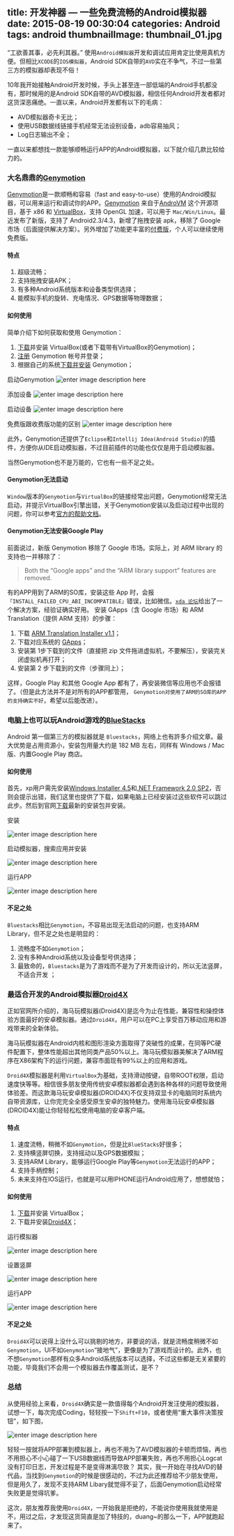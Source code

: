 title: 开发神器 — 一些免费流畅的Android模拟器
date: 2015-08-19 00:30:04
categories: Android
tags: android
thumbnailImage: thumbnail_01.jpg
---

“工欲善其事，必先利其器。” 使用`Android模拟器`开发和调试应用肯定比使用真机方便。但相比`XCODE`的`IOS模拟器`，Android SDK自带的`AVD`实在不争气，不过一些第三方的模拟器却表现不俗！
<!-- more -->

10年我开始接触Android开发时候，手头上甚至连一部低端的Android手机都没有，那时候用的是Android SDK自带的AVD模拟器，相信任何Android开发者都对这货深恶痛绝。一直以来，Android开发都有以下的毛病：
 
 - AVD模拟器奇卡无比；
 - 使用USB数据线链接手机经常无法设别设备，adb容易抽风；
 - Log日志输出不全；

一直以来都想找一款能够顺畅运行APP的Android模拟器，以下就介绍几款比较给力的。
<!-- toc -->


### 大名鼎鼎的[Genymotion](https://www.genymotion.com/)

[Genymotion](https://www.genymotion.com/)是一款顺畅和容易（fast and easy-to-use）使用的Android模拟器，可以用来运行和调试你的APP。[Genymotion](https://www.genymotion.com/) 来自于[AndroVM](http://androvm.org/blog/) 这个开源项目，基于 x86 和 [VirtualBox](https://www.virtualbox.org/)，支持 OpenGL 加速，可以用于 `Mac/Win/Linux`。最近发布了新版，支持了 Android2.3/4.3，新增了拖拽安装 apk，移除了 Google 市场（后面提供解决方案）。另外增加了功能更丰富的[付费版](https://shop.genymotion.com/index.php?controller=order-opc)，个人可以继续使用免费版。

#### 特点

 1. 超级流畅；
 2. 支持拖拽安装APK；
 3. 有多种Android系统版本和设备类型供选择；
 4. 能模拟手机的旋转、充电情况、GPS数据等物理数据；

#### 如何使用

简单介绍下如何获取和使用 Genymotion：

 1. [下载](https://www.virtualbox.org/wiki/Downloads)并安装 VirtualBox(或者下载带有VirtualBox的Genymotion)； 
 2. [注册](https://www.genymotion.com/#!/auth/signin) Genymotion 帐号并登录； 
 3. 根据自己的系统[下载并安装](https://www.genymotion.com/#!/download) Genymotion；
 
启动Genymotion
![enter image description here](https://lh3.googleusercontent.com/66_K51N5wvvgXz91KyE2BP7tuDJsQjyjeYgN65uixqk=s600 )

添加设备
![enter image description here](https://lh3.googleusercontent.com/-0u3sa4q88cg/VUIeKQKeUqI/AAAAAAAAA78/Jap-h9C3aWA/s600/QQ%25E6%2588%25AA%25E5%259B%25BE20150430201856.jpg )

启动设备
![enter image description here](https://lh3.googleusercontent.com/-pjk8lBm2pqo/VUIffDXlDeI/AAAAAAAAA8Q/NaSSaBxDNOo/s600/000.gif )

免费版跟收费版功能的区别
![enter image description here](https://lh3.googleusercontent.com/-Xswg7RXC9dw/VUIgdIGFcUI/AAAAAAAAA8k/da5cAvJ70hs/s800/QQ%25E6%2588%25AA%25E5%259B%25BE20150430202656.jpg)

此外，Genymotion还提供了`Eclipse`和`Intellij Idea(Android Studio)`的插件，方便你从IDE启动模拟器，不过目前插件的功能也仅仅是用于启动模拟器。


当然Genymotion也不是万能的，它也有一些不足之处。

#### Genymotion无法启动
`Window`版本的`Genymotion`与`VirtualBox`的链接经常出问题，Genymotion经常无法启动，并提示VirtualBox引擎出错，关于Genymotion安装以及启动过程中出现的问题，你可以参考[官方的帮助文档](https://www.genymotion.com/#!/support#faq)。

#### Genymotion无法安装Google Play
前面说过，新版 Genymotion 移除了 Google 市场。实际上，对 ARM library 的支持也一并移除了：

>Both the “Google apps” and the “ARM library support” features are removed.

有的APP用到了ARM的SO库，安装这些 App 时，会报`「INSTALL_FAILED_CPU_ABI_INCOMPATIBLE」`错误，比如微信。[`xda 论坛`](http://forum.xda-developers.com/showthread.php?p=47502902)给出了一个解决方案，经验证确实好用。
安装 GApps（含 Google 市场）和 ARM Translation（提供 ARM 支持）的步骤：

 1. 下载 [ARM Translation Installer v1.1](http://forum.xda-developers.com/showthread.php?p=47502902#post47502902)； 
 2. 下载对应系统的 [GApps](http://forum.xda-developers.com/showthread.php?p=47502902#post47502902)； 
 3. 安装第 1步下载到的文件（直接把 zip 文件拖进虚拟机，不要解压），安装完关闭虚拟机再打开；
 4.  安装第 2 步下载到的文件（步骤同上）；

这样，Google Play 和其他 Google App 都有了，再安装微信等应用也不会报错了。（但是此方法并不是对所有的APP都管用， `Genymotion对使用了ARM的SO库的APP的支持确实不好`，希望以后能改进）。


### 电脑上也可以玩Android游戏的[BlueStacks](http://www.bluestacks.net.cn/)
Android 第一個第三方的模拟器就是 `Bluestacks`，网络上也有許多介绍文章。最大优势是占用资源小，安装包用量大约是 182 MB 左右，同样有 Windows / Mac 版、内置Google Play 商店。
#### 如何使用
首先，xp用户需先安装[Windows Installer 4.5](http://www.pc6.com/softview/SoftView_451.html)和[.NET Framework 2.0 SP2](http://www.pc6.com/softview/SoftView_65398.html)，否则会提示出错，我们这里也提供了下载，如果电脑上已经安装过这些软件可以跳过此步。然后到官网[下载](http://www.bluestacks.net.cn/Download/)最新的安装包并安装。

安装

![enter image description here](https://lh3.googleusercontent.com/-KJO99RX-wIA/VUI0BN7WmNI/AAAAAAAAA9E/U0afkiEbw2I/s600/17648984_0800.png )

启动模拟器，搜索应用并安装

![enter image description here](https://lh3.googleusercontent.com/-1QzELPsE7Hc/VUI0ZxOGJzI/AAAAAAAAA9Y/q4o_ypE_5v0/s600/17649209_0800.png)

运行APP

![enter image description here](https://lh3.googleusercontent.com/-_OQOLUGTqpk/VUI0wxO2HTI/AAAAAAAAA9s/4X2O6D3axRI/s600/17650830_0800.png)

#### 不足之处
 `Bluestacks`相比`Genymotion`，不容易出现无法启动的问题，也支持ARM Library，但不足之处也是明显的：

 1. 流畅度不如`Genymotion`；
 2. 没有多种Android系统以及设备型号供选择；
 2. 最致命的，`Bluestacks`是为了游戏而不是为了开发而设计的，所以无法竖屏，不适合开发 ；

### 最适合开发的Android模拟器[Droid4X](http://www.droid4x.cn/)
正如官网所介绍的，海马玩模拟器(Droid4X)是迄今为止在性能，兼容性和操控体验方面最好的安卓模拟器。通过`Droid4X`，用户可以在PC上享受百万移动应用和游戏带来的全新体验。

海马玩模拟器在Android内核和图形渲染方面取得了突破性的成果，在同等PC硬件配置下，整体性能超出其他同类产品50%以上。海马玩模拟器美解决了ARM程序在X86架构下的运行问题，兼容市面现有99%以上的应用和游戏。

`Droid4X`模拟器是利用`VirtualBox`为基础，支持滑动按键，自带ROOT权限，启动速度快等等。相信很多朋友使用传统安卓模拟器都会遇到各种各样的问题导致使用体验差。而这款海马玩安卓模拟器(DROID4X)不仅支持双显卡的电脑同时系统内自带资源库，让你完完全全感受原生安卓的独特魅力。使用海马玩安卓模拟器(DROID4X)能让你轻轻松松使用电脑的安卓客户端。

#### 特点

 1. 速度流畅，稍微不如`Genymotion`，但是比`BlueStacks`好很多；
 2. 支持横竖屏切换，支持摇动以及GPS数据模拟；
 3. 支持ARM Library，能够运行Google Play等`Genymotion`无法运行的APP；
 4. 支持手柄控制；
 5. 未来支持在IOS运行，也就是可以用IPHONE运行Android应用了，想想就怕；

#### 如何使用

 1. [下载](https://www.virtualbox.org/wiki/Downloads)并安装 VirtualBox；
 2. 下载并安装[Droid4X](http://www.droid4x.cn/)；

运行模拟器

![enter image description here](https://lh3.googleusercontent.com/DjrAtoUz-Zh6hTZ9GAzBKXPWer18hMphWBUTJJ8u-_c=s600)

设置竖屏

![enter image description here](https://lh3.googleusercontent.com/-1zJYm3AWydI/VUI5zi2X0mI/AAAAAAAAA-Y/DiZSTWjCaoo/s600/QQ%25E6%2588%25AA%25E5%259B%25BE20150430221611.jpg)

运行APP

![enter image description here](https://lh3.googleusercontent.com/-CaJXiFw7VfQ/VUI7VxLENiI/AAAAAAAAA-w/N5IXoTVpfzY/s600/0000.gif)

#### 不足之处
`Droid4X`可以说得上没什么可以挑剔的地方，非要说的话，就是流畅度稍微不如`Genymotion`，UI不如`Genymotion`“接地气”，更像是为了游戏而设计的。此外，也不想`Genymotion`那样有众多Android系统版本可以选择，不过这些都是无关紧要的功能，毕竟我们不会用一个模拟器去作覆盖测试，是不？

### 总结
从使用经验上来看，`Droid4X`确实是一款值得每个Android开发汪使用的模拟器，试想一下，每次完成Coding，轻轻按一下`Shift+F10`，或者使用“重大事件决策按钮”，如下图，

![enter image description here](https://lh3.googleusercontent.com/-j7I8DsniS0E/VUI96nrb25I/AAAAAAAAA_I/OzLOR28dgcE/s600/QQ%25E6%2588%25AA%25E5%259B%25BE20150430223512.jpg)

轻轻一按就将APP部署到模拟器上，再也不用为了AVD模拟器的卡顿而烦恼，再也不用担心不小心碰了一下USB数据线而导致APP部署失败，再也不用担心Logcat没有打印日志，开发过程是不是变得淋漓尽致？  其实，我一开始在寻找AVD的替代品，当找到`Genymotion`的时候是很感动的，不过为此还推荐给不少朋友使用，但是用久了，发现不支持ARM Libary就觉得不妥了，后面Genymotion启动经常失败更是觉得坑爹。

这次，朋友推荐我使用`Droid4X`，一开始我是拒绝的，不能说你使用我就使用是不，用过之后，才发现这货简直是加了特技的，duang~的那么一下，APP就跑起来了。

